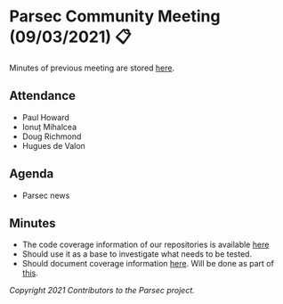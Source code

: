 # Parsec Community Meeting (09/03/2021) 📋

Minutes of previous meeting are stored
[here](https://github.com/parallaxsecond/community/tree/master/minutes).

## Attendance

- Paul Howard
- Ionuț Mihalcea
- Doug Richmond
- Hugues de Valon

## Agenda

- Parsec news

## Minutes

- The code coverage information of our repositories is available
   [here](https://codecov.io/gh/parallaxsecond)
- Should use it as a base to investigate what needs to be tested.
- Should document coverage information
   [here](https://parallaxsecond.github.io/parsec-book/parsec_service/tests/existing_tests.html).
   Will be done as part of [this](https://github.com/parallaxsecond/parsec-book/issues/90).

*Copyright 2021 Contributors to the Parsec project.*
